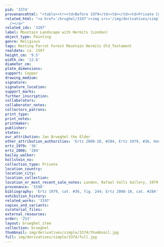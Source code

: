 ```yaml
---
pid: '3374'
provenancehtml: "<table><tr><td>Before 1979</td><td></td><td>Private Collection</td></tr></table>"
related_html: "<a href='/brughel/3197'><img src='/img/derivatives/simple/3197/thumbnail.jpg'
  /></a>"
related_ids: '3197'
label: Mountain Landscape with Hermits (London)
object_type: Painting
genre: Religious
tags: Resting Parrot Forest Mountain Hermits Old_Testament
realdate: ca. 1597
height_cm: '9.5'
width_cm: '12.6'
diameter_cm:
plate_dimensions:
support: Copper
drawing_medium:
signature:
signature_location:
support_marks:
further_inscription:
collaborators:
collaborator_notes:
collectors_patrons:
print_type:
print_notes:
printmaker:
publisher:
states:
our_attribution: Jan Brueghel the Elder
other_attribution_authorities: 'Ertz 2008-10, #284, Ertz 1979, #36, Honig database'
ertz_1979: '36'
ertz_2008: '284'
bailey_walker:
hollstein_no:
collection_type: Private
location_country:
location_city:
location_collection:
location_or_most_recent_sale_notes: London, Rafael Valls Gallery, 1979
provenance: '5590'
bibliography: 'Ertz 1979, cat. #36, fig. 244; Ertz 2008-10, cat. #284'
exhibition_history:
related_works: '3197'
copies_and_variants:
curatorial_files:
external_resources:
order: '253'
layout: brueghel_item
collection: brueghel
thumbnail: img/derivatives/simple/3374/thumbnail.jpg
full: img/derivatives/simple/3374/full.jpg
---
```

